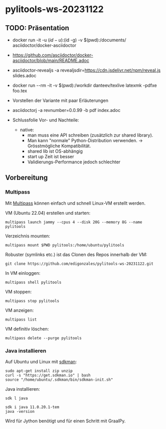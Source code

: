 # pylitools-ws-20231122

## TODO: Präsentation

- docker run -it -u $(id -u):$(id -g) -v $(pwd):/documents/ asciidoctor/docker-asciidoctor
- https://github.com/asciidoctor/docker-asciidoctor/blob/main/README.adoc
- asciidoctor-revealjs -a revealjsdir=https://cdn.jsdelivr.net/npm/reveal.js slides.adoc

- docker run --rm -it -v $(pwd):/workdir danteev/texlive latexmk -pdfxe foo.tex
- Vorstellen der Variante mit paar Erläuterungen

- asciidoctorj -a revnumber=0.0.99 -b pdf index.adoc

- Schlussfolie Vor- und Nachteile:
  * native:  
    - man muss eine API schreiben (zusätzlich zur shared library).
    - Man kann "normale" Python-Distribution verwenden. -> Grösstmögliche Kompatibilität. 
    - shared lib ist OS-abhängig
    - start up Zeit ist besser
    - Validierungs-Performance jedoch schlechter



## Vorbereitung

### Multipass
Mit [Multipass](https://multipass.run/install) können einfach und schnell Linux-VM erstellt werden.

VM (Ubuntu 22.04) erstellen und starten:
```
multipass launch jammy --cpus 4 --disk 20G --memory 8G --name pylitools
```

Verzeichnis mounten:
```
multipass mount $PWD pylitools:/home/ubuntu/pylitools
```

Robuster (symlinks etc.) ist das Clonen des Repos innerhalb der VM: 

```
git clone https://github.com/edigonzales/pylitools-ws-20231122.git
```

In VM einloggen:
```
multipass shell pylitools
```

VM stoppen:
```
multipass stop pylitools
```

VM anzeigen:
```
multipass list
```

VM definitiv löschen:
```
multipass delete --purge pylitools
```

### Java installieren

Auf Ubuntu und Linux mit [sdkman](https://sdkman.io/):

```
sudo apt-get install zip unzip
curl -s "https://get.sdkman.io" | bash
source "/home/ubuntu/.sdkman/bin/sdkman-init.sh"
```

Java installieren:

```
sdk l java
```

```
sdk i java 11.0.20.1-tem
java -version
```

Wird für Jython benötigt und für einen Schritt mit GraalPy.